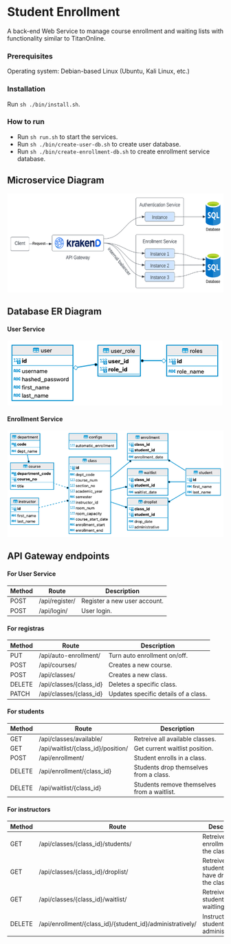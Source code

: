 # Student Enrollment
A back-end Web Service to manage course enrollment and waiting lists with functionality similar to TitanOnline.

### Prerequisites
Operating system: Debian-based Linux (Ubuntu, Kali Linux, etc.) 

### Installation
Run `sh ./bin/install.sh`.

### How to run
- Run `sh run.sh` to start the services.
- Run `sh ./bin/create-user-db.sh` to create user database.
- Run `sh ./bin/create-enrollment-db.sh` to create enrollment service database.

## Microservice Diagram
<img src="https://raw.githubusercontent.com/NLTN/Assets/main/StudentEnrollment/APIGateway.svg" height="230">

## Database ER Diagram
#### User Service
<img src="https://github.com/NLTN/Assets/blob/main/StudentEnrollment/UserERDiagram.png?raw=true">

#### Enrollment Service
<img src="https://github.com/NLTN/Assets/blob/main/StudentEnrollment/EnrollmentERDiagram.png?raw=true">

## API Gateway endpoints
#### For User Service
| Method | Route            | Description                   |
|--------|------------------|-------------------------------|
|POST    | /api/register/	| Register a new user account.	|
|POST    | /api/login/		| User login.                   |

#### For registras
| Method | Route                    | Description                               |
|--------|--------------------------|-------------------------------------------|
|PUT     | /api/auto-enrollment/    | Turn auto enrollment on/off.              |
|POST    | /api/courses/            | Creates a new course.                     |
|POST    | /api/classes/            | Creates a new class.                      |
|DELETE  | /api/classes/{class_id}  | Deletes a specific class.                 |
|PATCH   | /api/classes/{class_id}  | Updates specific details of a class.      |


#### For students
| Method | Route                                | Description                                |
|--------|--------------------------------------|--------------------------------------------|
|GET     | /api/classes/available/              | Retreive all available classes.            |
|GET     | /api/waitlist/{class_id}/position/   | Get current waitlist position.             |
|POST    | /api/enrollment/                     | Student enrolls in a class.                |
|DELETE  | /api/enrollment/{class_id}           | Students drop themselves from a class.     |
|DELETE  | /api/waitlist/{class_id}             | Students remove themselves from a waitlist.|

#### For instructors
| Method | Route                                | Description                               |
|--------|--------------------------------------|-------------------------------------------|
|GET     | /api/classes/{class_id}/students/    | Retreive current enrollment for the classes.  |
|GET     | /api/classes/{class_id}/droplist/    | Retreive students who have dropped the class  |
|GET     | /api/classes/{class_id}/waitlist/    | Retreive students in the waitling list        |
|DELETE  | /api/enrollment/{class_id}/{student_id}/administratively/   | Instructors drop students administratively. |
